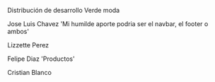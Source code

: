 Distribución de desarrollo Verde moda

Jose Luis Chavez
'Mi humilde aporte podria ser el navbar, el footer o ambos'

Lizzette Perez

Felipe Diaz
'Productos'

Cristian Blanco
